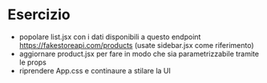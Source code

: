 # Esercizio

- popolare list.jsx con i dati disponibili a questo endpoint https://fakestoreapi.com/products (usate sidebar.jsx come riferimento)
- aggiornare product.jsx per fare in modo che sia parametrizzabile tramite le props
- riprendere App.css e continaure a stilare la UI